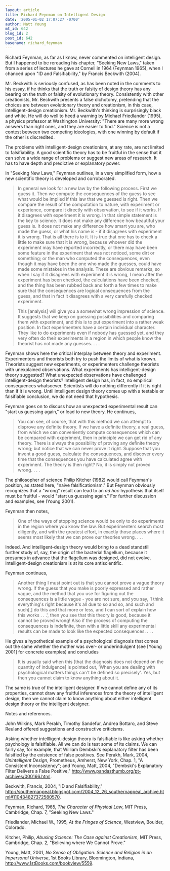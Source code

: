 ```yaml
---
layout: article
title: Richard Feynman on Intelligent Design
date: '2005-01-02 17:07:27 -0700'
author: Matt Young
mt_id: 642
blog_id: 2
post_id: 642
basename: richard_feynman
---
```

Richard Feynman, as far as I know, never commented on intelligent design.  But I happened to be rereading his chapter, "Seeking New Laws," taken from a series of lectures he gave at Cornell in 1964 (Feynman 1965), when I chanced upon "ID and Falsifiability," by Francis Beckwith (2004).  

Mr. Beckwith is seriously confused, as has been noted in the comments to his essay, if he thinks that the truth or falsity of design theory has any bearing on the truth or falsity of evolutionary theory. Consistently with other creationists, Mr. Beckwith presents a false dichotomy, pretending that the choices are between evolutionary theory and creationism, in this case, intelligent-design creationism.  Mr. Beckwith's thinking is surprisingly black and white.  He will do well to heed a warning by Michael Friedlander (1995), a physics professor at Washington University: "There are many more wrong answers than right ones, and they are easier to find."  Science is not a contest between two competing ideologies, with one winning by default if the other is discredited.

The problems with intelligent-design creationism, at any rate, are not limited to falsifiability.  A good scientific theory has to be fruitful in the sense that it can solve a wide range of problems or suggest new areas of research.  It has to have depth and predictive or explanatory power.

In "Seeking New Laws," Feynman outlines, in a very simplified form, how a new scientific theory is developed and corroborated.

> In general we look for a  new law by the following process.  First we guess it.  Then we compute the consequences of the guess to see what would be implied if this law that we guessed is right.  Then we compare the result of the computation to nature, with experiment or experience, compare it directly with observation, to see if it works.  If it disagrees with experiment it is wrong.  In that simple statement is the key to science.  It does not make any difference how beautiful your guess is.  It does not make any difference how smart you are, who made the guess, or what his name is - if it disagrees with experiment it is wrong.  That is all there is to it.  It is true that one has to check a  little to make sure that it is wrong, because whoever did the experiment may have reported incorrectly, or there may have been some feature in the experiment that was not noticed, some dirt or something; or the man who computed the consequences, even though it may have been the one who made the guesses, could have made some mistakes in the analysis.  These are obvious remarks, so when I say if it disagrees with experiment it is wrong, I mean after the experiment has been checked, the calculations have been checked, and the thing has been rubbed back and forth a few times to make sure that the consequences are logical consequences from the guess, and that in fact it disagrees with a very carefully checked experiment.  
> 
> This \[analysis\] will give you a somewhat wrong impression of science.  It suggests that we keep on guessing possibilities and comparing them with experiment, and this is to put experiment into a rather weak position.  In fact experimenters have a certain individual character.  They like to do experiments even if nobody has guessed yet, and they very often do their experiments in a region in which people know the theorist has not made any guesses.  . . .

Feynman shows here the critical interplay between theory and experiment.  Experimenters and theorists both try to push the limits of what is known.  Theorists suggest new experiments, or experimenters challenge theorists with unexplained observations.  What experiments has intelligent-design theory suggested?  What unexpected observations have challenged intelligent-design theorists?  Intelligent design has, in fact, no empirical consequences whatsoever.  Scientists will do nothing differently if it is right than if it is wrong.  Until intelligent design theory comes up with a testable or falsifiable conclusion, we do not need that hypothesis.

Feynman goes on to discuss how an unexpected experimental result can "start us guessing again," or lead to new theory.  He continues, 

> You can see, of course, that with this method we can attempt to disprove any definite theory.  If we have a definite theory, a real guess, from which we can conveniently compute consequences which can be compared with experiment, then in principle we can get rid of any theory.  There is always the possibility of proving any definite theory wrong; but notice that we can never prove it right.  Suppose that you invent a good guess, calculate the consequences, and discover every time that the consequences you have calculated agree with experiment.  The theory is then right?  No, it is simply not proved wrong.  . . .

The philosopher of science Philip Kitcher (1982) would call Feynman's position, as stated here, "naive falsificationism." But Feynman obviously recognizes that a "wrong" result can lead to an _ad hoc_ hypothesis that itself must be fruitful - would "start us guessing again."  For further discussion and examples, see (Young 2001).

Feynman then notes,

> One of the ways of stopping science would be only to do experiments in the region where you know the law.  But experimenters search most diligently, and with the greatest effort, in exactly those places where it seems most likely that we can prove our theories wrong.   . . .

Indeed.  And intelligent-design theory would bring to a dead standstill further study of, say, the origin of the bacterial flagellum, because it presumes in advance that the flagellum was designed, did not evolve.  Intelligent-design creationism is at its core antiscientific.

Feynman continues,

> Another thing I must point out is that you cannot prove a vague theory wrong.  If the guess that you make is poorly expressed and rather vague, and the method that you use for figuring out the consequences is a little vague - you are not sure, and you say, ‘I think everything's right because it's all due to so and so, and such and such\[,\] do this and that more or less, and I can sort of explain how this works . . .', then you see that this theory is good, because it cannot be proved wrong!  Also if the process of computing the consequences is indefinite, then with a little skill any experimental results can be made to look like the expected consequences.   . . .

He gives a hypothetical example of a psychological diagnosis that comes out the same whether the mother was over- or underindulgent (see \[Young 2001\] for concrete examples) and concludes

> It is usually said when this \[that the diagnosis does not depend on the quantity of indulgence\] is pointed out, ‘When you are dealing with psychological matters things can't be defined so precisely'.  Yes, but then you cannot claim to know anything about it.

The same is true of the intelligent designer.  If we cannot define any of its properties, cannot draw any fruitful inferences from the theory of intelligent design, then we cannot claim to know anything about either intelligent design theory or the intelligent designer.

Notes and references.

John Wilkins, Mark Perakh, Timothy Sandefur, Andrea Bottaro, and Steve Reuland offered suggestions and constructive criticisms.

Asking whether intellligent-design theory is falsifiable is like asking whether psychology is falsifiable.  All we can do is test some of its claims.  We can fairly say, for example, that William Dembski's explanatory filter has been falsified by the existence of false positives.  See Perakh, Mark, 2004, _Unintelligent Design_, Prometheus, Amherst, New York, Chap. 1, "A Consistent Inconsistency"; and Young, Matt, 2004, "Dembski's Explanatory Filter Delivers a False Positive," http://www.pandasthumb.org/pt-archives/000166.html.

Beckwith, Francis, 2004, "ID and Falsifiability," http://southernappeal.blogspot.com/2004_12_26_southernappeal_archive.html#110434827372580570.

Feynman, Richard, 1965, _The Character of Physical Law_, MIT Press, Cambridge, Chap.  7, "Seeking New Laws."

Friedlander, Michael W., 1995, _At the Fringes of Science_, Westview, Boulder, Colorado.

Kitcher, Philip, _Abusing Science: The Case against Creationism_, MIT Press, Cambridge, Chap. 2, "Believing where We Cannot Prove."

Young, Matt, 2001, _No Sense of Obligation: Science and Religion in an Impersonal Universe_, 1st Books Library, Bloomington, Indiana, http://www.1stBooks.com/bookview/5559.
